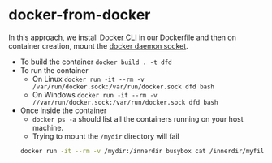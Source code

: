 # docker-from-docker
In this approach, we install [Docker CLI](https://docs.docker.com/engine/reference/commandline/cli/) in our Dockerfile and then on container creation, mount the [docker daemon socket](https://docs.docker.com/engine/reference/commandline/dockerd/#daemon-socket-option).

- To build the container `docker build . -t dfd`
- To run the container
  - On Linux `docker run -it --rm -v /var/run/docker.sock:/var/run/docker.sock dfd bash`
  - On Windows `docker run -it --rm -v //var/run/docker.sock:/var/run/docker.sock dfd bash`
- Once inside the container
  - `docker ps -a` should list all the containers running on your host machine.
  - Trying to mount the `/mydir` directory will fail 
  ```sh
  docker run -it --rm -v /mydir:/innerdir busybox cat /innerdir/myfile.txt
  ```